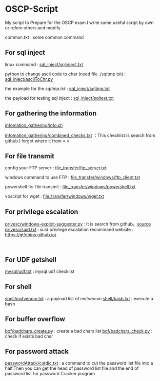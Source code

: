 # OSCP-Script
My script to Prepare for the OSCP exam.I write some useful script by own or refere others and modify

common.txt : some common command

## For sql inject

linux command : [sql_inject/sqlinject.txt](https://github.com/xiaopan233/OSCP-Script/blob/main/sql_inject/sqlinject.txt)

python to change ascii code to char (need file ./sqltmp.txt) : [sql_inject/asciiToChr.py](https://github.com/xiaopan233/OSCP-Script/blob/main/sql_inject/asciiToChr.py)

the example for the *sqltmp.txt* : [sql_inject/sqltmp.txt](https://github.com/xiaopan233/OSCP-Script/blob/main/sql_inject/sqltmp.txt)

the payload for testing sql inject : [sql_inject/sqltest.txt](https://github.com/xiaopan233/OSCP-Script/blob/main/sql_inject/sqltest.txt)
</br>
## For gathering the information

[infomation_gathering/info.sh](https://github.com/xiaopan233/OSCP-Script/blob/main/infomation_gathering/info.sh)

[infomation_gathering/combined_checks.txt](https://github.com/xiaopan233/OSCP-Script/blob/main/infomation_gathering/combined_checks.txt) ：This checklist is search from github.I forget where it from =.=
</br>
## For file transmit

config your FTP server : [file_transfer/ftp_server.txt](https://github.com/xiaopan233/OSCP-Script/blob/main/file_transfer/ftp_server.txt)

windows command to use FTP : [file_transfer/windows/ftp_client.txt](https://github.com/xiaopan233/OSCP-Script/blob/main/file_transfer/windows/ftp_client.txt)

powershell for file transmit : [file_transfer/windows/powershell.txt](https://github.com/xiaopan233/OSCP-Script/blob/main/file_transfer/windows/powershell.txt)

vbscript for wget : [file_transfer/windows/wget.txt](https://github.com/xiaopan233/OSCP-Script/blob/main/file_transfer/windows/wget.txt)
</br>

## For privilege escalation

[privesc/windows-exploit-suggester.py](https://github.com/xiaopan233/OSCP-Script/blob/main/privesc/windows-exploit-suggester.py) : It is search from github。[source](https://github.com/AonCyberLabs/Windows-Exploit-Suggester)
[privesc/suid.txt](https://github.com/xiaopan233/OSCP-Script/blob/main/privesc/suid.txt) : suid privilege escalation
recommand website : https://gtfobins.github.io/

</br>

## For UDF getshell

[mysql/udf.txt](https://github.com/xiaopan233/OSCP-Script/blob/main/mysql/udf.txt) : mysql udf checklist
</br>

## For shell

[shell/msfvenom.txt](https://github.com/xiaopan233/OSCP-Script/blob/main/shell/msfvenom.txt) : a payload list of msfvenom
[shell/bash.txt](https://github.com/xiaopan233/OSCP-Script/blob/main/shell/bash.txt) : execute a bash
</br>

## For buffer overflow
[bof/badchars_create.py](https://github.com/xiaopan233/OSCP-Script/tree/main/bof/badchars_create.py) : create a bad chars list
[bof/badchars_check.py](https://github.com/xiaopan233/OSCP-Script/tree/main/bof/badchars_check.py) : check if exists bad char

## For password attack

[passwordAttack/cutdic.txt](https://github.com/xiaopan233/OSCP-Script/blob/main/passwordAttack/cutdic.txt) :  a command to cut the password list file into a half.Then you can get the head of password list file and the end of password list for password Cracker program
